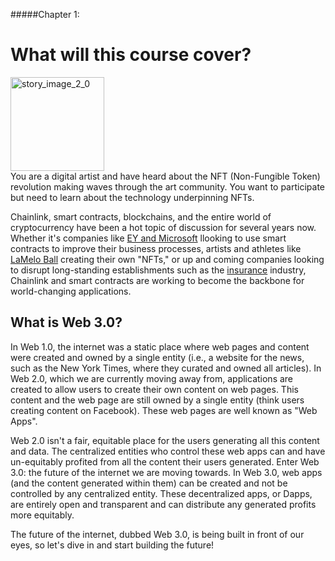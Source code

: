 #####Chapter 1:

# What will this course cover?

<ContentWrapp>
  <div class="imgContainer">
    <img alt="story_image_2_0" src="/images/chapter/man.svg" width="150px" height="150px">
  </div>

  <div class="itemsContainer">
    <div class="item-text">
    You are a digital artist and have heard about the NFT (Non-Fungible Token) revolution making waves through the art community. You want to participate but need to learn about the technology underpinning NFTs.
    </div>
  </div>
</ContentWrapp>

Chainlink, smart contracts, blockchains, and the entire world of cryptocurrency have been a hot topic of discussion for several years now. Whether it's companies like  [EY and Microsoft](https://consensys.net/blog/press-release/ey-and-consensys-announce-formation-of-baseline-protocol-initiative-to-make-ethereum-mainnet-safe-and-effective-for-enterprises/) llooking to use smart contracts to improve their business processes, artists and athletes like [LaMelo Ball](https://blog.ether.cards/lamelo-ball-nft/) creating their own "NFTs," or up and coming companies looking to disrupt long-standing establishments such as the [insurance](https://www.arbolmarket.com/) industry, Chainlink and smart contracts are working to become the backbone for world-changing applications.

<Spacer />

## What is Web 3.0?

In Web 1.0, the internet was a static place where web pages and content were created and owned by a single entity (i.e., a website for the news, such as the New York Times, where they curated and owned all articles). In Web 2.0, which we are currently moving away from, applications are created to allow users to create their own content on web pages. This content and the web page are still owned by a single entity (think users creating content on Facebook). These web pages are well known as "Web Apps".

Web 2.0 isn't a fair, equitable place for the users generating all this content and data. The centralized entities who control these web apps can and have un-equitably profited from all the content their users generated. Enter Web 3.0: the future of the internet we are moving towards. In Web 3.0, web apps (and the content generated within them) can be created and not be controlled by any centralized entity. These decentralized apps, or Dapps, are entirely open and transparent and can distribute any generated profits more equitably.

The future of the internet, dubbed Web 3.0, is being built in front of our eyes, so let's dive in and start building the future!
